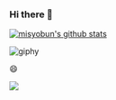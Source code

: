 ### Hi there 👋

[![misyobun's github stats](https://github-readme-stats.vercel.app/api?username=misyobun&show_icons=true)](https://github.com/anuraghazra/github-readme-stats)


![giphy](https://user-images.githubusercontent.com/509448/101970948-f2a78280-3c70-11eb-8311-4232356e037e.gif)


😄 

![](https://komarev.com/ghpvc/?username=misyobun)

